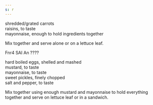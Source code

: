 ```yaml
---
s: r
---
```


shredded/grated carrots  
raisins, to taste  
mayonnaise, enough to hold ingredients together 

Mix together and serve alone or on a lettuce leaf. 

Fnr4 SAI An ????

hard boiled eggs, shelled and mashed  
mustard, to taste  
mayonnaise, to taste  
sweet pickles, finely chopped  
salt and pepper, to taste  

Mix together using enough mustard and mayonnaise to hold everything together and serve on 
lettuce leaf or in a sandwich.